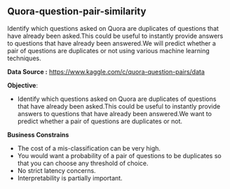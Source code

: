 ## **Quora-question-pair-similarity**


Identify which questions asked on Quora are duplicates of questions that have already been asked.This could be useful to instantly provide answers to questions that have already been answered.We will predict whether a pair of questions are duplicates or not using various machine learning techniques.

**Data Source :**  https://www.kaggle.com/c/quora-question-pairs/data

**Objective**:

- Identify which questions asked on Quora are duplicates of questions that have already been asked.This could be useful to instantly provide answers to questions that have already been answered.We want to predict whether a pair of questions are duplicates or not.

**Business Constrains**
- The cost of a mis-classification can be very high.
- You would want a probability of a pair of questions to be duplicates so that you can choose any threshold of choice.
- No strict latency concerns.
- Interpretability is partially important.
